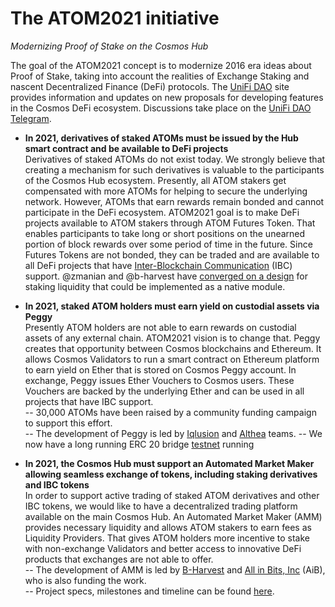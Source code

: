 # The ATOM2021 initiative

*Modernizing Proof of Stake on the Cosmos Hub*

The goal of the ATOM2021 concept is to modernize 2016 era ideas about Proof of Stake, taking into account the realities of Exchange Staking and nascent Decentralized Finance (DeFi) protocols. The [UniFi DAO](https://unifi.finance/proposals/100) site provides information and updates on new proposals for developing features in the Cosmos DeFi ecosystem. Discussions take place on the [UniFi DAO Telegram](https://t.me/unificosmos).

* **In 2021, derivatives of staked ATOMs must be issued by the Hub smart contract and be available to DeFi projects**\
Derivatives of staked ATOMs do not exist today. We strongly believe that creating a mechanism for such derivatives is valuable to the participants of the Cosmos Hub ecosystem.  Presently, all ATOM stakers get compensated with more ATOMs for helping to secure the underlying network. However, ATOMs that earn rewards remain bonded and cannot participate in the DeFi ecosystem. ATOM2021 goal is to make DeFi projects available to ATOM stakers through ATOM Futures Token. That enables participants to take long or short positions on the unearned portion of block rewards over some period of time in the future. Since Futures Tokens are not bonded, they can be traded and are available to all DeFi projects that have [Inter-Blockchain Communication](https://cosmos.network/ibc) (IBC) support. @zmanian and @b-harvest have [converged on a design](https://github.com/b-harvest/Delegation-Tokenization-Module) for staking liquidity that could be implemented as a native module. 

* **In 2021, staked ATOM holders must earn yield on custodial assets via Peggy**\
Presently ATOM holders are not able to earn rewards on custodial assets of any external chain.  ATOM2021 vision is to change that. Peggy creates that opportunity between Cosmos blockchains and Ethereum. It allows Cosmos Validators to run a smart contract on Ethereum platform to earn yield on Ether that is stored on Cosmos Peggy account. In exchange, Peggy issues Ether Vouchers to Cosmos users. These Vouchers are backed by the underlying Ether and can be used in all projects that have IBC support.\
  -- 30,000 ATOMs have been raised by a community funding campaign to support this effort.\
  -- The development of Peggy is led by [Iqlusion](https://www.iqlusion.io) and [Althea](https://althea.net) teams.
  -- We now have a long running ERC 20 bridge [testnet](https://blog.althea.net/peggy-dev-update-4/) running


* **In 2021, the Cosmos Hub must support an Automated Market Maker allowing seamless exchange of tokens, including staking derivatives and IBC tokens**\
In order to support active trading of staked ATOM derivatives and other IBC tokens, we would like to have a decentralized trading platform available on the main Cosmos Hub. An Automated Market Maker (AMM) provides necessary liquidity and allows ATOM stakers to earn fees as Liquidity Providers. That gives ATOM holders more incentive to stake with non-exchange Validators and better access to innovative DeFi products that exchanges are not able to offer.\
   -- The development of AMM is led by [B-Harvest](https://bharvest.io/) and [All in Bits, Inc](https://tendermint.com/) (AiB), who is also funding the work.\
   -- Project specs, milestones and timeline can be found [here](https://github.com/b-harvest/Liquidity-Module-For-the-Hub).
 
